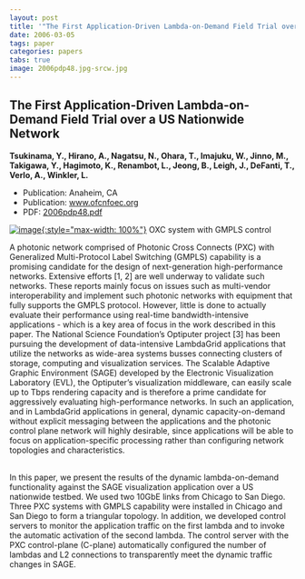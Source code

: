 ```yaml
---
layout: post
title: '"The First Application-Driven Lambda-on-Demand Field Trial over a US Nationwide Network"'
date: 2006-03-05
tags: paper
categories: papers
tabs: true
image: 2006pdp48.jpg-srcw.jpg
---
```


## The First Application-Driven Lambda-on-Demand Field Trial over a US Nationwide Network
**Tsukinama, Y., Hirano, A., Nagatsu, N., Ohara, T., Imajuku, W., Jinno, M., Takigawa, Y., Hagimoto, K., Renambot, L.,  Jeong, B., Leigh, J., DeFanti, T., Verlo, A., Winkler, L.**
- Publication: Anaheim, CA
- Publication: www.ofcnfoec.org
- PDF: [2006pdp48.pdf](/documents/2006pdp48.pdf)


[![image](https://www.evl.uic.edu/output/originals/2006pdp48.jpg-srcw.jpg){:style="max-width: 100%"}](https://www.evl.uic.edu/output/originals/2006pdp48.jpg-srcw.jpg)
OXC system with GMPLS control

A photonic network comprised of Photonic Cross Connects (PXC) with Generalized Multi-Protocol Label Switching (GMPLS) capability is a promising candidate for the design of next-generation high-performance networks. Extensive efforts [1, 2] are well underway to validate such networks. These reports mainly focus on issues such as multi-vendor interoperability and implement such photonic networks with equipment that fully supports the GMPLS protocol. However, little is done to actually evaluate their performance using real-time bandwidth-intensive applications - which is a key area of focus in the work described in this paper. The National Science Foundation&rsquo;s Optiputer project [3] has been pursuing the development of data-intensive LambdaGrid applications that utilize the networks as wide-area systems busses connecting clusters of storage, computing and visualization services. The Scalable Adaptive Graphic Environment (SAGE) developed by the Electronic Visualization Laboratory (EVL), the Optiputer&rsquo;s visualization middleware, can easily scale up to Tbps rendering capacity and is therefore a prime candidate for aggressively evaluating high-performance networks. In such an application, and in LambdaGrid applications in general, dynamic capacity-on-demand without explicit messaging between the applications and the photonic control plane network will highly desirable, since applications will be able to focus on application-specific processing rather than configuring network topologies and characteristics.<br><br>

In this paper, we present the results of the dynamic lambda-on-demand functionality against the SAGE visualization application over a US nationwide testbed. We used two 10GbE links from Chicago to San Diego. Three PXC systems with GMPLS capability were installed in Chicago and San Diego to form a triangular topology. In addition, we developed control servers to monitor the application traffic on the first lambda and to invoke the automatic activation of the second lambda. The control server with the PXC control-plane (C-plane) automatically configured the number of lambdas and L2 connections to transparently meet the dynamic traffic changes in SAGE.